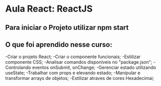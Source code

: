 # Aula React: ReactJS

## Para iniciar o Projeto utilizar npm start

## O que foi aprendido nesse curso:
-Criar o projeto React;
-Criar o componente funcionais;
-Estilizar componente CSS;
-Analisar comandos disponíveis no "package.json";
-Controlando eventos onSubmit, onChange;
-Gerenciar estado utilizando useState;
-Trabalhar com props e elevando estado;
-Manipular e transformar arrays de objetos;
-Estilizar atraves de cores Hexadecimai;
